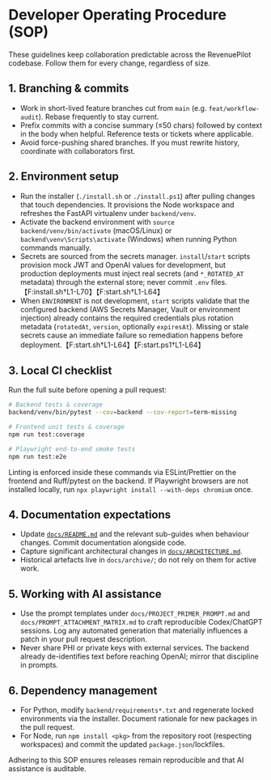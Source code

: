 # Developer Operating Procedure (SOP)

These guidelines keep collaboration predictable across the RevenuePilot
codebase. Follow them for every change, regardless of size.

## 1. Branching & commits

- Work in short-lived feature branches cut from `main` (e.g.
  `feat/workflow-audit`). Rebase frequently to stay current.
- Prefix commits with a concise summary (≤50 chars) followed by context
  in the body when helpful. Reference tests or tickets where applicable.
- Avoid force-pushing shared branches. If you must rewrite history,
  coordinate with collaborators first.

## 2. Environment setup

- Run the installer (`./install.sh` or `./install.ps1`) after pulling
  changes that touch dependencies. It provisions the Node workspace and
  refreshes the FastAPI virtualenv under `backend/venv`.
- Activate the backend environment with
  `source backend/venv/bin/activate` (macOS/Linux) or
  `backend\venv\Scripts\activate` (Windows) when running Python
  commands manually.
- Secrets are sourced from the secrets manager. `install`/`start` scripts
  provision mock JWT and OpenAI values for development, but production
  deployments must inject real secrets (and `*_ROTATED_AT` metadata)
  through the external store; never commit `.env` files.【F:install.sh†L1-L70】【F:start.sh†L1-L64】
- When `ENVIRONMENT` is not development, `start` scripts validate that the
  configured backend (AWS Secrets Manager, Vault or environment
  injection) already contains the required credentials plus rotation
  metadata (`rotatedAt`, `version`, optionally `expiresAt`). Missing or
  stale secrets cause an immediate failure so remediation happens before
  deployment.【F:start.sh†L1-L64】【F:start.ps1†L1-L64】

## 3. Local CI checklist

Run the full suite before opening a pull request:

```bash
# Backend tests & coverage
backend/venv/bin/pytest --cov=backend --cov-report=term-missing

# Frontend unit tests & coverage
npm run test:coverage

# Playwright end-to-end smoke tests
npm run test:e2e
```

Linting is enforced inside these commands via ESLint/Prettier on the
frontend and Ruff/pytest on the backend. If Playwright browsers are not
installed locally, run `npx playwright install --with-deps chromium`
once.

## 4. Documentation expectations

- Update [`docs/README.md`](README.md) and the relevant sub-guides when
  behaviour changes. Commit documentation alongside code.
- Capture significant architectural changes in
  [`docs/ARCHITECTURE.md`](ARCHITECTURE.md).
- Historical artefacts live in `docs/archive/`; do not rely on them for
  active work.

## 5. Working with AI assistance

- Use the prompt templates under `docs/PROJECT_PRIMER_PROMPT.md` and
  `docs/PROMPT_ATTACHMENT_MATRIX.md` to craft reproducible Codex/ChatGPT
  sessions. Log any automated generation that materially influences a
  patch in your pull request description.
- Never share PHI or private keys with external services. The backend
  already de-identifies text before reaching OpenAI; mirror that
  discipline in prompts.

## 6. Dependency management

- For Python, modify `backend/requirements*.txt` and regenerate locked
  environments via the installer. Document rationale for new packages in
  the pull request.
- For Node, run `npm install <pkg>` from the repository root (respecting
  workspaces) and commit the updated `package.json`/lockfiles.

Adhering to this SOP ensures releases remain reproducible and that AI
assistance is auditable.
